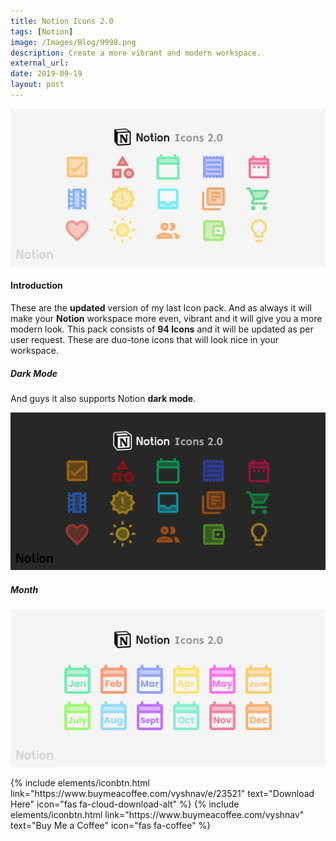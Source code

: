 ```yaml
---
title: Notion Icons 2.0
tags: [Notion]
image: /Images/Blog/9998.png
description: Create a more vibrant and modern workspace.
external_url:
date: 2019-09-19
layout: post
---
```


![alt text](/Images/Blog/9998.png "Notion Icons 2.0")

#### Introduction

These are the **updated** version of my last Icon pack. And as always it will make your **Notion** workspace more even, vibrant and it will give you a more modern look. This pack consists of **94 Icons** and it will be updated as per user request. These are duo-tone icons that will look nice in your workspace.

##### Dark Mode

And guys it also supports Notion **dark mode**.

![alt text](/Images/Blog/9998-1.png "Notion Icons 2.0")

##### Month

![alt text](/Images/Blog/9998-2.png "Notion Icons 2.0")


<p class="text-center">
{% include elements/iconbtn.html link="https://www.buymeacoffee.com/vyshnav/e/23521" text="Download Here" icon="fas fa-cloud-download-alt" %}
{% include elements/iconbtn.html link="https://www.buymeacoffee.com/vyshnav" text="Buy Me a Coffee" icon="fas fa-coffee" %}
</p>